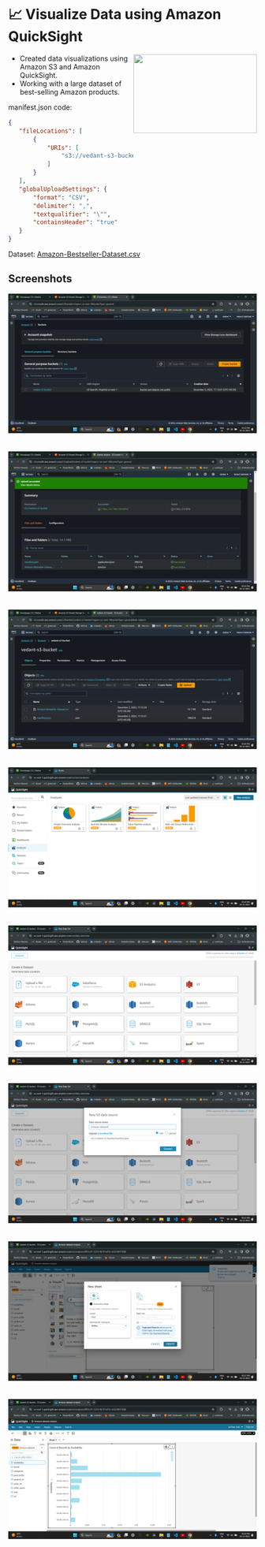
# 📈 Visualize Data using Amazon QuickSight

<img src="https://github.com/VedantSaikhede/Visualize_Data_using_Amazon_QuickSight/assets/112426891/ea97f087-1874-4b1b-b023-529f3f85e8b8" width="250" height="160" align="right" >

- Created data visualizations using Amazon S3 and Amazon QuickSight.
- Working with a large dataset of best-selling Amazon products.

manifest.json code:
```json
{
   "fileLocations": [
       {
           "URIs": [
               "s3://vedant-s3-bucket/Amazon-Bestseller-Dataset.csv"
           ]
       }
   ],
   "globalUploadSettings": {
       "format": "CSV",
       "delimiter": ",",
       "textqualifier": "\"",
       "containsHeader": "true"
   }
}
```
Dataset:
[Amazon-Bestseller-Dataset.csv](https://github.com/VedantSaikhede/Visualize_Data_using_Amazon_QuickSight/blob/main/Amazon-Bestseller-Dataset.csv)

## Screenshots
![App Screenshot](https://github.com/VedantSaikhede/Visualize_Data_using_Amazon_QuickSight/blob/main/Screenshot/Screenshot%20(769).png)
<br><br><br>
![App Screenshot](https://github.com/VedantSaikhede/Visualize_Data_using_Amazon_QuickSight/blob/main/Screenshot/Screenshot%20(770).png)
<br><br><br>
![App Screenshot](https://github.com/VedantSaikhede/Visualize_Data_using_Amazon_QuickSight/blob/main/Screenshot/Screenshot%20(771).png)
<br><br><br>
![App Screenshot](https://github.com/VedantSaikhede/Visualize_Data_using_Amazon_QuickSight/blob/main/Screenshot/Screenshot%20(772).png)
<br><br><br>
![App Screenshot](https://github.com/VedantSaikhede/Visualize_Data_using_Amazon_QuickSight/blob/main/Screenshot/Screenshot%20(773).png)
<br><br><br>
![App Screenshot](https://github.com/VedantSaikhede/Visualize_Data_using_Amazon_QuickSight/blob/main/Screenshot/Screenshot%20(774).png)
<br><br><br>
![App Screenshot](https://github.com/VedantSaikhede/Visualize_Data_using_Amazon_QuickSight/blob/main/Screenshot/Screenshot%20(775).png)
<br><br><br>
![App Screenshot](https://github.com/VedantSaikhede/Visualize_Data_using_Amazon_QuickSight/blob/main/Screenshot/Screenshot%20(776).png)
